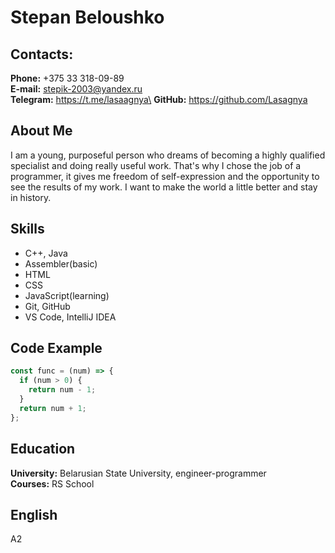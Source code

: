 # Stepan Beloushko

## Contacts:
**Phone:** +375 33 318-09-89\
**E-mail:** stepik-2003@yandex.ru\
**Telegram:** https://t.me/lasaagnya\
**GitHub:** https://github.com/Lasagnya

## About Me
I am a young, purposeful person who dreams of becoming a highly qualified specialist and doing really useful work. That's why I chose the job of a programmer, it gives me freedom of self-expression and the opportunity to see the results of my work. I want to make the world a little better and stay in history.

## Skills
* C++, Java
* Assembler(basic)
* HTML
* CSS
* JavaScript(learning)
* Git, GitHub
* VS Code, IntelliJ IDEA

## Code Example
```javascript
const func = (num) => {
  if (num > 0) {
    return num - 1;
  }
  return num + 1;
};
```

## Education
**University:** Belarusian State University, engineer-programmer\
**Courses:** RS School

## English
A2
